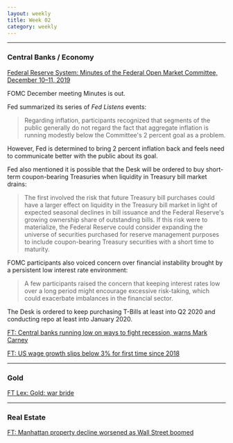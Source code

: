 ```yaml
---
layout: weekly
title: Week 02
category: weekly
---
```


---
### Central Banks / Economy

[Federal Reserve System: Minutes of the Federal Open Market Committee, December 10–11, 2019](
https://www.federalreserve.gov/monetarypolicy/fomcminutes20191211.htm)

FOMC December meeting Minutes is out.

Fed summarized its series of _Fed Listens_ events:

> Regarding inflation, participants recognized that segments of the public
generally do not regard the fact that aggregate inflation is
running modestly below the Committee's 2 percent goal as a problem.

However, Fed is determined to bring 2 percent inflation back and feels
need to communicate better with the public about its goal.

Fed also mentioned it is possible that the Desk will be ordered to
buy short-term coupon-bearing Treasuries when liquidity in Treasury
bill market drains:

> The first involved the risk that future Treasury bill purchases could have a
larger effect on liquidity in the Treasury bill market in light of expected
seasonal declines in bill issuance and the Federal Reserve's growing ownership
share of outstanding bills. If this risk were to materialize, the Federal
Reserve could consider expanding the universe of securities purchased for
reserve management purposes to include coupon-bearing Treasury securities
with a short time to maturity.

FOMC participants also voiced concern over financial instability brought
by a persistent low interest rate environment:

> A few participants raised the concern that keeping interest rates low over
a long period might encourage excessive risk-taking, which could
exacerbate imbalances in the financial sector.

The Desk is ordered to keep purchasing T-Bills at least into Q2 2020 and
conducting repo at least into January 2020.

[FT: Central banks running low on ways to fight recession, warns Mark Carney](
https://www.ft.com/content/713a70b4-315d-11ea-a329-0bcf87a328f2)

[FT: US wage growth slips below 3% for first time since 2018](
https://www.ft.com/content/47d61266-33a9-11ea-9703-eea0cae3f0de)

---
### Gold

[FT Lex: Gold: war bride](
https://www.ft.com/content/ca26be97-6272-4f5e-bd45-d5aeae79ac03)

---
### Real Estate

[FT: Manhattan property decline worsened as Wall Street boomed](
https://www.ft.com/content/a8a8160a-2dac-11ea-bc77-65e4aa615551)
